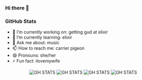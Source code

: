 ### Hi there 👋

<h3>GitHub Stats</h3>

- 🔭 I’m currently working on: getting gud at elixir
- 🌱 I’m currently learning: elixir
- 💬 Ask me about: music
- 📫 How to reach me: carrier pigeon
- 😄 Pronouns: she/her
- ⚡ Fun fact: ilovemywife

<div align="center" >

![GH STATS](https://raw.githubusercontent.com/GabriellaDiasA/github-stats/master/generated/overview.svg#gh-dark-mode-only)
![GH STATS](https://raw.githubusercontent.com/GabriellaDiasA/github-stats/master/generated/overview.svg#gh-light-mode-only)
 ![GH STATS](https://raw.githubusercontent.com/GabriellaDiasA/github-stats/master/generated/languages.svg#gh-dark-mode-only)
![GH STATS](https://raw.githubusercontent.com/GabriellaDiasA/github-stats/master/generated/languages.svg#gh-light-mode-only)
</div>
